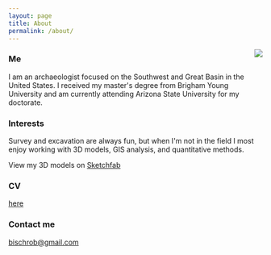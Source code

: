 ```yaml
---
layout: page
title: About
permalink: /about/
---
```


<img align="right" src="/images/Headshot_8.15.19_lowres.jpg = 250x">

### Me

I am an archaeologist focused on the Southwest and Great Basin in the United States. I received my master's degree from Brigham Young University and am currently attending Arizona State University for my doctorate.

### Interests
Survey and excavation are always fun, but when I'm not in the field I most enjoy working with 3D models, GIS analysis, and quantitative methods.

View my 3D models on [Sketchfab](https://sketchfab.com/rbischoff)

### CV
[here](https://bischrob.github.io/data/CV.pdf)

### Contact me

[bischrob@gmail.com](mailto:bischrob@gmail.com)
